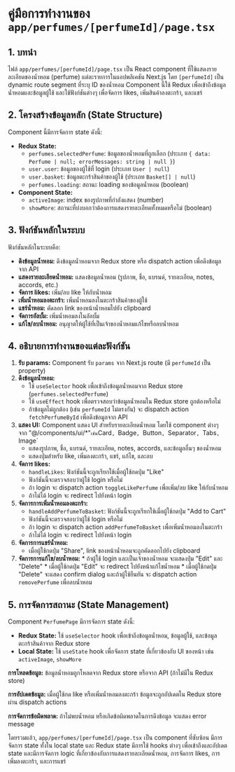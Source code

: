 # คู่มือการทำงานของ `app/perfumes/[perfumeId]/page.tsx`

## 1. บทนำ

ไฟล์ `app/perfumes/[perfumeId]/page.tsx` เป็น React component ที่ใช้แสดงรายละเอียดของน้ำหอม (perfume) แต่ละรายการในแอปพลิเคชัน Next.js โดย `[perfumeId]` เป็น dynamic route segment ที่ระบุ ID ของน้ำหอม Component นี้ใช้ Redux เพื่อเข้าถึงข้อมูลน้ำหอมและข้อมูลผู้ใช้ และใช้ฟังก์ชันต่างๆ เพื่อจัดการ likes, เพิ่มสินค้าลงตะกร้า, และแชร์

## 2. โครงสร้างข้อมูลหลัก (State Structure)

Component นี้มีการจัดการ state ดังนี้:

*   **Redux State:**
    *   `perfumes.selectedPerfume`: ข้อมูลของน้ำหอมที่ถูกเลือก (ประเภท `{ data: Perfume | null; errorMessages: string | null }`)
    *   `user.user`: ข้อมูลของผู้ใช้ที่ login (ประเภท `User | null`)
    *   `user.basket`: ข้อมูลตะกร้าสินค้าของผู้ใช้ (ประเภท `Basket[] | null`)
    *   `perfumes.loading`: สถานะ loading ของข้อมูลน้ำหอม (boolean)
*   **Component State:**
    *   `activeImage`: index ของรูปภาพที่กำลังแสดง (number)
    *   `showMore`: สถานะที่บ่งบอกว่าต้องการแสดงรายละเอียดทั้งหมดหรือไม่ (boolean)

## 3. ฟังก์ชันหลักในระบบ

ฟังก์ชันหลักในระบบคือ:

*   **ดึงข้อมูลน้ำหอม:** ดึงข้อมูลน้ำหอมจาก Redux store หรือ dispatch action เพื่อดึงข้อมูลจาก API
*   **แสดงรายละเอียดน้ำหอม:** แสดงข้อมูลน้ำหอม (รูปภาพ, ชื่อ, แบรนด์, รายละเอียด, notes, accords, etc.)
*   **จัดการ likes:** เพิ่ม/ลบ like ให้กับน้ำหอม
*   **เพิ่มน้ำหอมลงตะกร้า:** เพิ่มน้ำหอมลงในตะกร้าสินค้าของผู้ใช้
*   **แชร์น้ำหอม:** คัดลอก link ของหน้าน้ำหอมไปยัง clipboard
*    **จัดการอัลบั้ม:** เพิ่มน้ำหอมลงในอัลบั้ม
*   **แก้ไข/ลบน้ำหอม:** อนุญาตให้ผู้ใช้ที่เป็นเจ้าของน้ำหอมแก้ไขหรือลบน้ำหอม

## 4. อธิบายการทำงานของแต่ละฟังก์ชัน

1.  **รับ params:** Component รับ `params` จาก Next.js route (มี `perfumeId` เป็น property)
2.  **ดึงข้อมูลน้ำหอม:**
    *   ใช้ `useSelector` hook เพื่อเข้าถึงข้อมูลน้ำหอมจาก Redux store (`perfumes.selectedPerfume`)
    *   ใช้ `useEffect` hook เพื่อตรวจสอบว่าข้อมูลน้ำหอมใน Redux store ถูกต้องหรือไม่
    *   ถ้าข้อมูลไม่ถูกต้อง (เช่น `perfumeId` ไม่ตรงกัน) จะ dispatch action `fetchPerfumeById` เพื่อดึงข้อมูลจาก API
3.  **แสดง UI:** Component แสดง UI สำหรับรายละเอียดน้ำหอม โดยใช้ component ต่างๆ จาก "@/components/ui/\*"` เช่น `Card`, `Badge`, `Button`, `Separator`, `Tabs`, `Image`
    *   แสดงรูปภาพ, ชื่อ, แบรนด์, รายละเอียด, notes, accords, และข้อมูลอื่นๆ ของน้ำหอม
    *   แสดงปุ่มสำหรับ like, เพิ่มลงตะกร้า, แชร์, แก้ไข, และลบ
4.  **จัดการ likes:**
    *   `handleLikes`: ฟังก์ชันนี้จะถูกเรียกใช้เมื่อผู้ใช้กดปุ่ม "Like"
    *   ฟังก์ชันนี้จะตรวจสอบว่าผู้ใช้ login หรือไม่
    *   ถ้า login จะ dispatch action `toggleLikePerfume` เพื่อเพิ่ม/ลบ like ให้กับน้ำหอม
    *   ถ้าไม่ได้ login จะ redirect ไปยังหน้า login
5.  **จัดการการเพิ่มน้ำหอมลงตะกร้า:**
    *   `handleAddPerfumeToBasket`: ฟังก์ชันนี้จะถูกเรียกใช้เมื่อผู้ใช้กดปุ่ม "Add to Cart"
    *   ฟังก์ชันนี้จะตรวจสอบว่าผู้ใช้ login หรือไม่
    *   ถ้า login จะ dispatch action `addPerfumeToBasket` เพื่อเพิ่มน้ำหอมลงในตะกร้า
    *   ถ้าไม่ได้ login จะ redirect ไปยังหน้า login
6.  **จัดการการแชร์น้ำหอม:**
    *   เมื่อผู้ใช้กดปุ่ม "Share", link ของหน้าน้ำหอมจะถูกคัดลอกไปยัง clipboard
7.   **จัดการการแก้ไข/ลบน้ำหอม:**
    *   ถ้าผู้ใช้ login และเป็นเจ้าของน้ำหอม จะแสดงปุ่ม "Edit" และ "Delete"
    *   เมื่อผู้ใช้กดปุ่ม "Edit" จะ redirect ไปยังหน้าแก้ไขน้ำหอม
    *   เมื่อผู้ใช้กดปุ่ม "Delete" จะแสดง confirm dialog และถ้าผู้ใช้ยืนยัน จะ dispatch action `removePerfume` เพื่อลบน้ำหอม

## 5. การจัดการสถานะ (State Management)

Component `PerfumePage` มีการจัดการ state ดังนี้:

*   **Redux State:** ใช้ `useSelector` hook เพื่อเข้าถึงข้อมูลน้ำหอม, ข้อมูลผู้ใช้, และข้อมูลตะกร้าสินค้าจาก Redux store
*   **Local State:** ใช้ `useState` hook เพื่อจัดการ state ที่เกี่ยวข้องกับ UI ของหน้า เช่น `activeImage`, `showMore`

**การโหลดข้อมูล:** ข้อมูลน้ำหอมถูกโหลดจาก Redux store หรือจาก API (ถ้าไม่มีใน Redux store)

**การอัปเดตข้อมูล:** เมื่อผู้ใช้กด like หรือเพิ่มน้ำหอมลงตะกร้า ข้อมูลจะถูกอัปเดตใน Redux store ผ่าน dispatch actions

**การจัดการข้อผิดพลาด:** ถ้าไม่พบน้ำหอม หรือเกิดข้อผิดพลาดในการดึงข้อมูล จะแสดง error message

โดยรวมแล้ว, `app/perfumes/[perfumeId]/page.tsx` เป็น component ที่ซับซ้อน มีการจัดการ state ทั้งใน local state และ Redux state มีการใช้ hooks ต่างๆ เพื่อเข้าถึงและอัปเดต state และมีการจัดการ logic ที่เกี่ยวข้องกับการแสดงรายละเอียดน้ำหอม, การจัดการ likes, การเพิ่มลงตะกร้า, และการแชร์